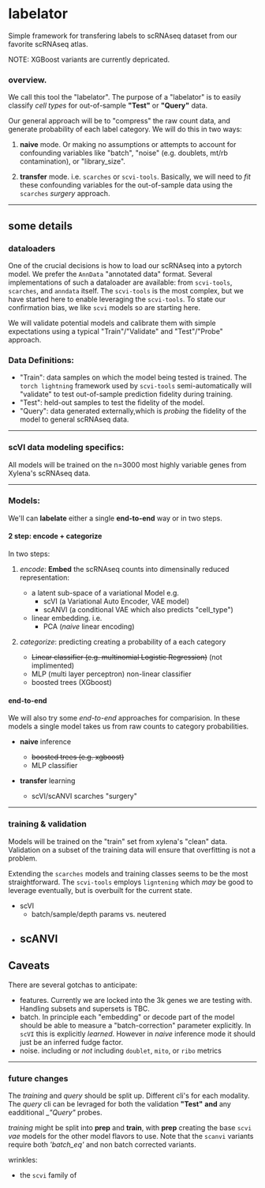 # labelator
Simple framework for transfering labels to scRNAseq dataset from our favorite scRNAseq atlas.

NOTE: XGBoost variants are currently depricated.  

### overview.
We call this tool the "labelator".  The purpose of a "labelator" is to easily classify _cell types_ for out-of-sample __"Test"__ or __"Query"__ data. 

Our general approach will be to "compress" the raw count data, and generate probability of each label category.  We will do this in two ways: 

1) **naive** mode.  Or making no assumptions or attempts to account for confounding variables like "batch", "noise" (e.g. doublets, mt/rb contamination), or "library_size".   

2) **transfer** mode.  i.e. `scarches` or `scvi-tools`.  Basically, we will need to _fit_ these confounding variables for the out-of-sample data using the `scarches` _surgery_ approach.



----------------
## some details 
### dataloaders
One of the crucial decisions is how to load our scRNAseq into a pytorch model.  We prefer the `AnnData` "annotated data" format.  Several implementations of such a dataloader are available: from `scvi-tools`, `scarches`, and `anndata` itself.  The `scvi-tools` is the most complex, but we have started here to enable leveraging the `scvi-tools`.  To state our confirmation bias, we like `scvi` models so are starting here.

We will validate potential models and calibrate them with simple expectations using a typical "Train"/"Validate" and "Test"/"Probe" approach.  


### Data Definitions:
- "Train": data samples on which the model being tested is trained.  The `torch lightning` framework used by `scvi-tools` semi-automatically will "validate" to test out-of-sample prediction fidelity during training.
- "Test": held-out samples to test the fidelity of the model.  
- "Query": data generated externally,which is _probing_ the fidelity of the model to general scRNAseq data.

-----------------
### scVI data modeling specifics:
All models will be trained on the n=3000 most highly variable genes from Xylena's scRNAseq data.  

----------------
### Models:

We'll can **labelate** either a single **end-to-end** way or in two steps. 

#### 2 step: encode + categorize
In two steps:
1) _encode_: __Embed__ the scRNAseq counts into dimensinally reduced representation: 
    - a latent sub-space of a variational Model e.g.
        - scVI (a Variational Auto Encoder, VAE model)
        - scANVI (a conditional VAE which also predicts "cell_type")
    - linear embedding. i.e.
        - PCA (_naive_ linear encoding)
    
2) _categorize_: predicting creating a probability of a each category 
    - ~~Linear classifier (e.g. multinomial Logistic Regression)~~ (not implimented)
    - MLP (multi layer perceptron) non-linear classifier 
    - boosted trees (XGboost)


#### end-to-end
We will also try some _end-to-end_ approaches for comparision.  In these models a single model takes us from raw counts to category probabilities.  

- __naive__ inference
    - ~~boosted trees (e.g. xgboost)~~
    - MLP classifier

- __transfer__ learning
    - scVI/scANVI scarches "surgery"



----------------
### training & validation
Models will be trained on the "train" set from xylena's "clean" data.   Validation on a subset of the training data will ensure that overfitting is not a problem.  

Extending the `scarches` models and training classes seems to be the most straightforward.  The `scvi-tools` employs `ligntening` which _may_ be good to leverage eventually, but is overbuilt for the current state.

- scVI
    - batch/sample/depth params vs. neutered
- scANVI
    - 



## Caveats
There are several gotchas to anticipate:
- features.  Currently we are locked into the 3k genes we are testing with.  Handling subsets and supersets is TBC.
- batch.  In principle each "embedding" or decode part of the model should be able to measure a "batch-correction" parameter explicitly.  In `scVI` this is explicitly _learned_.  However in _naive_ inference mode it should just be an inferred fudge factor.
- noise.  including or _not_ including `doublet`, `mito`, or `ribo` metrics



----------------
### future changes

The _training_ and _query_ should be split up.   Different cli's for each modality.   The _query_ cli can be levraged for both the validation  __"Test"__ **and** any eadditional __"Query"_ probes.

_training_ might be split into **prep** and **train**, with **prep** creating the base `scvi` _vae_ models for the other model flavors to use.  Note that the `scanvi` variants require both _'batch_eq'_ and non batch corrected variants.


wrinkles:
- the `scvi` family of 